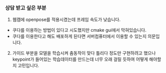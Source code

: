 ### 상담 받고 싶은 부분
1. 웹캠에 openpose를 적용시켰는데 프레임 속도가 낮습니다.
  - 쿠다를 이용하는 방법이 있다고 시도했지만 cmake gui에서 막혀있습니다.
  - 쿠다를 이용한다고 해도 배포하게 된다면 서버컴퓨터에서 이용할 수 있는지 의문입니다.
2. 가이드 부분을 모델을 학습시켜 춤동작이 맞다 틀리다 정도만 구현하려고 했으나 keypoint가 들어있는 학습데이터를 만드는데 너무 오래 걸릴 듯하여 어떻게 해야할지 고민입니다.
